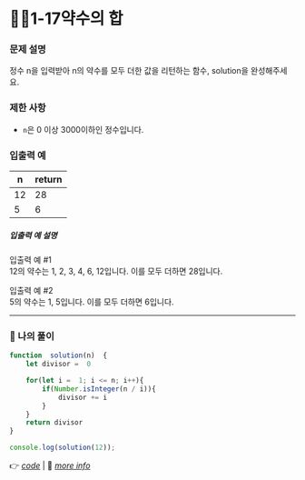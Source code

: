 # 👩‍💻1-17약수의 합
### 문제 설명

정수 n을 입력받아 n의 약수를 모두 더한 값을 리턴하는 함수, solution을 완성해주세요.

### 제한 사항

-   `n`은 0 이상 3000이하인 정수입니다.

### 입출력 예
|n  | return |
|--|--|
|12  | 28 |
| 5 | 6 |

##### 입출력 예 설명

입출력 예 #1  
12의 약수는 1, 2, 3, 4, 6, 12입니다. 이를 모두 더하면 28입니다.

입출력 예 #2  
5의 약수는 1, 5입니다. 이를 모두 더하면 6입니다.

---
### 👤 나의 풀이
```js
function  solution(n)  {
	let divisor =  0

	for(let i =  1; i <= n; i++){
		if(Number.isInteger(n / i)){
			divisor += i
		}
	}
	return divisor
}

console.log(solution(12));
```

👉 [*code*](https://github.com/gay0ung/Algorithm/blob/master/PROGRAMMERS/LEVEL_01/%E2%9C%A8%20code-re/17_%EC%95%BD%EC%88%98%EC%9D%98%ED%95%A9.html) | 📝 [*more info*](https://github.com/gay0ung/TIL/blob/master/2020/09_SEPTEMBER/0904.md)


